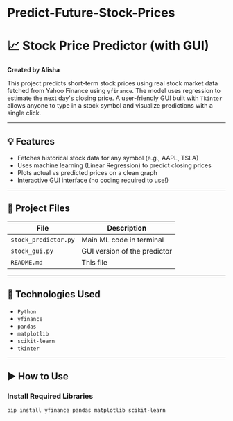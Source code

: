 # Predict-Future-Stock-Prices


# 📈 Stock Price Predictor (with GUI)

**Created by Alisha**

This project predicts short-term stock prices using real stock market data fetched from Yahoo Finance using `yfinance`. The model uses regression to estimate the next day's closing price. A user-friendly GUI built with `Tkinter` allows anyone to type in a stock symbol and visualize predictions with a single click.

---

## 💡 Features

- Fetches historical stock data for any symbol (e.g., AAPL, TSLA)
- Uses machine learning (Linear Regression) to predict closing prices
- Plots actual vs predicted prices on a clean graph
- Interactive GUI interface (no coding required to use!)

---

## 📁 Project Files

| File | Description |
|------|-------------|
| `stock_predictor.py` | Main ML code in terminal |
| `stock_gui.py` | GUI version of the predictor |
| `README.md` | This file |

---

## 🧠 Technologies Used

- `Python`
- `yfinance`
- `pandas`
- `matplotlib`
- `scikit-learn`
- `tkinter`

---

## ▶️ How to Use

### Install Required Libraries

```bash
pip install yfinance pandas matplotlib scikit-learn
